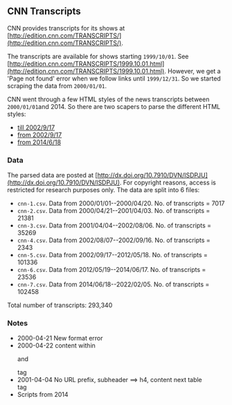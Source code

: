 ## CNN Transcripts 

CNN provides transcripts for its shows at [http://edition.cnn.com/TRANSCRIPTS/](http://edition.cnn.com/TRANSCRIPTS/). 

The transcripts are available for shows starting `1999/10/01`. See [http://edition.cnn.com/TRANSCRIPTS/1999.10.01.html](http://edition.cnn.com/TRANSCRIPTS/1999.10.01.html). However, we get a 'Page not found' error when we follow links until `1999/12/31`. So we started scraping the data from `2000/01/01`.

CNN went through a few HTML styles of the news transcripts between `2000/01/01`and 2014. So there are two scapers to parse the different HTML styles:

* [till 2002/9/17](scripts/cnn-1.py)
* [from 2002/9/17](scripts/cnn-1.py)
* [from 2014/6/18](scripts/cnn-2.py)

### Data

The parsed data are posted at [http://dx.doi.org/10.7910/DVN/ISDPJU](http://dx.doi.org/10.7910/DVN/ISDPJU). For copyright reasons, access is restricted for research purposes only. The data are split into 6 files:

* `cnn-1.csv`. Data from  2000/01/01--2000/04/20. No. of transcripts = 7017
* `cnn-2.csv`. Data from  2000/04/21--2001/04/03. No. of transcripts = 21381
* `cnn-3.csv`. Data from  2001/04/04--2002/08/06. No. of transcripts = 35269
* `cnn-4.csv`. Data from  2002/08/07--2002/09/16. No. of transcripts = 2343
* `cnn-5.csv`. Data from  2002/09/17--2012/05/18. No. of transcripts = 101336
* `cnn-6.csv`. Data from  2012/05/19--2014/06/17. No. of transcripts = 23536
* `cnn-7.csv`. Data from  2014/06/18--2022/02/05. No. of transcripts = 102458

Total number of transcripts: 293,340


### Notes

* 2000-04-21 New format error
* 2000-04-22 content within <p> and </p> tag
* 2001-04-04 No URL prefix, subheader ==> h4, content next table <br> tag
* Scripts from 2014
